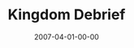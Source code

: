 ---
layout: message
category: message
series: "Kingdom"
title: "Kingdom Debrief"
date: 2007-04-01-00-00
message_id: 25
audio: "http://s3.amazonaws.com/crossroads-media/media/legacy/mp3/Kingdom_07_Debrief_04-01-07_Tome.mp3"
audio-duration: "46:30"
explicit: false
---